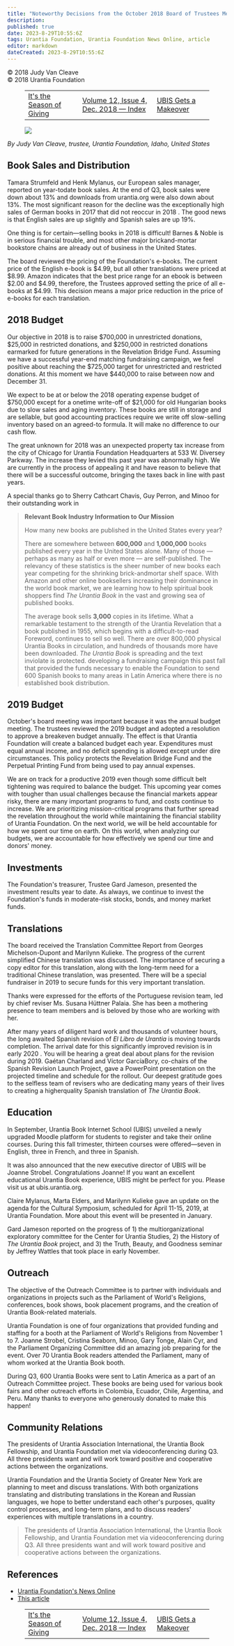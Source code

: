 ```yaml
---
title: "Noteworthy Decisions from the October 2018 Board of Trustees Meeting"
description: 
published: true
date: 2023-8-29T10:55:6Z
tags: Urantia Foundation, Urantia Foundation News Online, article
editor: markdown
dateCreated: 2023-8-29T10:55:6Z
---
```


<p class="v-card v-sheet theme--light gray lighten-3 px-2">© 2018 Judy Van Cleave<br>© 2018 Urantia Foundation</p>
<figure class="table chapter-navigator">
  <table>
    <tbody>
      <tr>
        <td>
        <a href="/en/article/UF_News_Online/Its_the_Season_of_Giving">
          <span class="mdi mdi-arrow-left-drop-circle"></span><span class="pl-2">It's the Season of Giving</span>
        </a>
        </td>
        <td>
        <a href="/en/index/articles_uf_news_online#volume-12-issue-4-dec-2018">
          <span class="mdi mdi-book-open-variant"></span><span class="pl-2">Volume 12, Issue 4, Dec. 2018 — Index</span>
        </a>
        </td>
        <td>
        <a href="/en/article/Joanne_Strobel/UBIS_Gets_a_Makeover">
          <span class="pr-2">UBIS Gets a Makeover</span><span class="mdi mdi-arrow-right-drop-circle"></span>
        </a>
        </td>
      </tr>
    </tbody>
  </table>
</figure>


<figure id="Figure_1" class="image urantiapedia image-style-align-left">
<img src="/image/article/UF_News_Online/2018_12/002.jpg">
</figure>

_By Judy Van Cleave, trustee, Urantia Foundation, Idaho, United States_
<br style="clear:both;"/>

## Book Sales and Distribution

Tamara Strumfeld and Henk Mylanus, our European sales manager, reported on year-todate book sales. At the end of Q3, book sales were down about 13\% and downloads from urantia.org were also down about 13\%. The most significant reason for the decline was the exceptionally high sales of German books in 2017 that did not reoccur in 2018 . The good news is that English sales are up slightly and Spanish sales are up 19\%.

One thing is for certain—selling books in 2018 is difficult! Barnes & Noble is in serious financial trouble, and most other major brickand-mortar bookstore chains are already out of business in the United States.

The board reviewed the pricing of the Foundation's e-books. The current price of the English e-book is $4.99, but all other translations were priced at $8.99. Amazon indicates that the best price range for an ebook is between $2.00 and $4.99, therefore, the Trustees approved setting the price of all e-books at $4.99. This decision means a major price reduction in the price of e-books for each translation.

## 2018 Budget

Our objective in 2018 is to raise $700,000 in unrestricted donations, $25,000 in restricted donations, and $250,000 in restricted donations earmarked for future generations in the Revelation Bridge Fund. Assuming we have a successful year-end matching fundraising campaign, we feel positive about reaching the $725,000 target for unrestricted and restricted donations. At this moment we have $440,000 to raise between now and December 31.

We expect to be at or below the 2018 operating expense budget of $750,000 except for a onetime write-off of $21,000 for old Hungarian books due to slow sales and aging inventory. These books are still in storage and are sellable, but good accounting practices require we write off slow-selling inventory based on an agreed-to formula. It will make no difference to our cash flow.

The great unknown for 2018 was an unexpected property tax increase from the city of Chicago for Urantia Foundation Headquarters at 533 W. Diversey Parkway. The increase they levied this past year was abnormally high. We are currently in the process of appealing it and have reason to believe that there will be a successful outcome, bringing the taxes back in line with past years.

A special thanks go to Sherry Cathcart Chavis, Guy Perron, and Minoo for their outstanding work in

> **Relevant Book Industry Information to Our Mission**
> 
> How many new books are published in the United States every year?
> 
> There are somewhere between **600,000** and **1,000,000** books published every year in the United States alone. Many of those — perhaps as many as half or even more — are self-published. The relevancy of these statistics is the sheer number of new books each year competing for the shrinking brick-andmortar shelf space. With Amazon and other online booksellers increasing their dominance in the world book market, we are learning how to help spiritual book shoppers find _The Urantia Book_ in the vast and growing sea of published books.
> 
> The average book sells **3,000** copies in its lifetime. What a remarkable testament to the strength of the Urantia Revelation that a book published in 1955, which begins with a difficult-to-read Foreword, continues to sell so well. There are over 800,000 physical Urantia Books in circulation, and hundreds of thousands more have been downloaded. _The Urantia Book_ is spreading and the text inviolate is protected. developing a fundraising campaign this past fall that provided the funds necessary to enable the Foundation to send 600 Spanish books to many areas in Latin America where there is no established book distribution.

## 2019 Budget

October's board meeting was important because it was the annual budget meeting. The trustees reviewed the 2019 budget and adopted a resolution to approve a breakeven budget annually. The effect is that Urantia Foundation will create a balanced budget each year. Expenditures must equal annual income, and no deficit spending is allowed except under dire circumstances. This policy protects the Revelation Bridge Fund and the Perpetual Printing Fund from being used to pay annual expenses.

We are on track for a productive 2019 even though some difficult belt tightening was required to balance the budget. This upcoming year comes with tougher than usual challenges because the financial markets appear risky, there are many important programs to fund, and costs continue to increase. We are prioritizing mission-critical programs that further spread the revelation throughout the world while maintaining the financial stability of Urantia Foundation. On the next world, we will be held accountable for how we spent our time on earth. On this world, when analyzing our budgets, we are accountable for how effectively we spend our time and donors' money.

## Investments

The Foundation's treasurer, Trustee Gard Jameson, presented the investment results year to date. As always, we continue to invest the Foundation's funds in moderate-risk stocks, bonds, and money market funds.

## Translations

The board received the Translation Committee Report from Georges Michelson-Dupont and Marilynn Kulieke. The progress of the current simplified Chinese translation was discussed. The importance of securing a copy editor for this translation, along with the long-term need for a traditional Chinese translation, was presented. There will be a special fundraiser in 2019 to secure funds for this very important translation.

Thanks were expressed for the efforts of the Portuguese revision team, led by chief reviser Ms. Susana Hüttner Palaia. She has been a mothering presence to team members and is beloved by those who are working with her.

After many years of diligent hard work and thousands of volunteer hours, the long awaited Spanish revision of _El Libro de Urantia_ is moving towards completion. The arrival date for this significantly improved revision is in early 2020 . You will be hearing a great deal about plans for the revision during 2019. Gaétan Charland and Víctor GarcíaBory, co-chairs of the Spanish Revision Launch Project, gave a PowerPoint presentation on the projected timeline and schedule for the rollout. Our deepest gratitude goes to the selfless team of revisers who are dedicating many years of their lives to creating a higherquality Spanish translation of _The Urantia Book_.

## Education

In September, Urantia Book Internet School (UBIS) unveiled a newly upgraded Moodle platform for students to register and take their online courses. During this fall trimester, thirteen courses were offered—seven in English, three in French, and three in Spanish.

It was also announced that the new executive director of UBIS will be Joanne Strobel. Congratulations Joanne! If you want an excellent educational Urantia Book experience, UBIS might be perfect for you. Please visit us at ubis.urantia.org.

Claire Mylanus, Marta Elders, and Marilynn Kulieke gave an update on the agenda for the Cultural Symposium, scheduled for April 11-15, 2019, at Urantia Foundation. More about this event will be presented in January.

Gard Jameson reported on the progress of 1) the multiorganizational exploratory committee for the Center for Urantia Studies, 2) the History of _The Urantia Book_ project, and 3) the Truth, Beauty, and Goodness seminar by Jeffrey Wattles that took place in early November.

## Outreach

The objective of the Outreach Committee is to partner with individuals and organizations in projects such as the Parliament of World's Religions, conferences, book shows, book placement programs, and the creation of Urantia Book-related materials.

Urantia Foundation is one of four organizations that provided funding and staffing for a booth at the Parliament of World's Religions from November 1 to 7. Joanne Strobel, Cristina Seaborn, Minoo, Gary Tonge, Alain Cyr, and the Parliament Organizing Committee did an amazing job preparing for the event. Over 70 Urantia Book readers attended the Parliament, many of whom worked at the Urantia Book booth.

During Q3, 600 Urantia Books were sent to Latin America as a part of an Outreach Committee project. These books are being used for various book fairs and other outreach efforts in Colombia, Ecuador, Chile, Argentina, and Peru. Many thanks to everyone who generously donated to make this happen!

## Community Relations

The presidents of Urantia Association International, the Urantia Book Fellowship, and Urantia Foundation met via videoconferencing during Q3. All three presidents want and will work toward positive and cooperative actions between the organizations.

Urantia Foundation and the Urantia Society of Greater New York are planning to meet and discuss translations. With both organizations translating and distributing translations in the Korean and Russian languages, we hope to better understand each other's purposes, quality control processes, and long-term plans, and to discuss readers' experiences with multiple translations in a country.

> The presidents of Urantia Association International, the Urantia Book Fellowship, and Urantia Foundation met via videoconferencing during Q3. All three presidents want and will work toward positive and cooperative actions between the organizations.

## References

- [Urantia Foundation's News Online](https://www.urantia.org/urantia-foundation/newsletter-pdf-archives)
- [This article](https://www.urantia.org/news/2018-12/noteworthy-decisions-october-2018-board-trustees-meeting)

<figure class="table chapter-navigator">
  <table>
    <tbody>
      <tr>
        <td>
        <a href="/en/article/UF_News_Online/Its_the_Season_of_Giving">
          <span class="mdi mdi-arrow-left-drop-circle"></span><span class="pl-2">It's the Season of Giving</span>
        </a>
        </td>
        <td>
        <a href="/en/index/articles_uf_news_online#volume-12-issue-4-dec-2018">
          <span class="mdi mdi-book-open-variant"></span><span class="pl-2">Volume 12, Issue 4, Dec. 2018 — Index</span>
        </a>
        </td>
        <td>
        <a href="/en/article/Joanne_Strobel/UBIS_Gets_a_Makeover">
          <span class="pr-2">UBIS Gets a Makeover</span><span class="mdi mdi-arrow-right-drop-circle"></span>
        </a>
        </td>
      </tr>
    </tbody>
  </table>
</figure>
